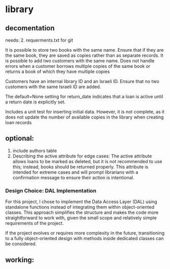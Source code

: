 # library
## decomentation
needs:
2. requerments.txt for git

It is possible to store two books with the same name. Ensure that if they are the same book, they are saved as copies rather than as separate records.
It is possible to add two customers with the same name.
Does not handle errors when a customer borrows multiple copies of the same book or returns a book of which they have multiple copies

Customers have an internal library ID and an Israeli ID. Ensure that no two customers with the same Israeli ID are added.

The default=None setting for return_date indicates that a loan is active until a return date is explicitly set.

Includes a unit test for inserting initial data.
However, it is not complete, as it does not update the number of available copies in the library when creating loan records

## optional:
1. include authors table
2. Describing the active attribute for edge cases:
The active attribute allows loans to be marked as deleted, but it is not recommended to use this; instead, books should be returned properly. This attribute is intended for extreme cases and will prompt librarians with a confirmation message to ensure their action is intentional.

### Design Choice: DAL Implementation

For this project, I chose to implement the Data Access Layer (DAL) using standalone functions instead of integrating them within object-oriented classes. This approach simplifies the structure and makes the code more straightforward to work with, given the small scope and relatively simple requirements of the project.  

If the project evolves or requires more complexity in the future, transitioning to a fully object-oriented design with methods inside dedicated classes can be considered.

## working:
